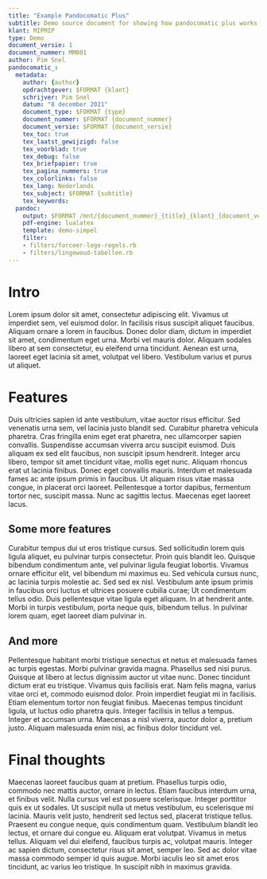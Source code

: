 ```yaml
---
title: "Example Pandocomatic Plus"
subtitle: Demo source document for showing how pandocomatic plus works
klant: MIPMIP
type: Demo
document_versie: 1
document_nummer: MM001
author: Pim Snel
pandocomatic_:
  metadata:
    author: {author}
    opdrachtgever: $FORMAT {klant}
    schrijver: Pim Snel
    datum: "8 december 2021"
    document_type: $FORMAT {type}
    document_nummer: $FORMAT {document_nummer}
    document_versie: $FORMAT {document_versie}
    tex_toc: true
    tex_laatst_gewijzigd: false
    tex_voorblad: true
    tex_debug: false
    tex_briefpapier: true
    tex_pagina_nummers: true
    tex_colorlinks: false
    tex_lang: Nederlands
    tex_subject: $FORMAT {subtitle}
    tex_keywords:
  pandoc:
    output: $FORMAT /mnt/{document_nummer}_{title}_{klant}_{document_versie}.pdf
    pdf-engine: lualatex
    template: demo-simpel
    filter:
    - filters/forceer-lege-regels.rb
    - filters/lingewoud-tabellen.rb
---
```


# Intro

Lorem ipsum dolor sit amet, consectetur adipiscing elit. Vivamus ut imperdiet
sem, vel euismod dolor. In facilisis risus suscipit aliquet faucibus. Aliquam
ornare a lorem in faucibus. Donec dolor diam, dictum in imperdiet sit amet,
condimentum eget urna. Morbi vel mauris dolor. Aliquam sodales libero at sem
consectetur, eu eleifend urna tincidunt. Aenean est urna, laoreet eget lacinia
sit amet, volutpat vel libero. Vestibulum varius et purus ut aliquet.

# Features

Duis ultricies sapien id ante vestibulum, vitae auctor risus efficitur. Sed
venenatis urna sem, vel lacinia justo blandit sed. Curabitur pharetra vehicula
pharetra. Cras fringilla enim eget erat pharetra, nec ullamcorper sapien
convallis. Suspendisse accumsan viverra arcu suscipit euismod. Duis aliquam ex
sed elit faucibus, non suscipit ipsum hendrerit. Integer arcu libero, tempor
sit amet tincidunt vitae, mollis eget nunc. Aliquam rhoncus erat ut lacinia
finibus. Donec eget convallis mauris. Interdum et malesuada fames ac ante ipsum
primis in faucibus. Ut aliquam risus vitae massa congue, in placerat orci
laoreet. Pellentesque a tortor dapibus, fermentum tortor nec, suscipit massa.
Nunc ac sagittis lectus. Maecenas eget laoreet lacus.

## Some more features

Curabitur tempus dui ut eros tristique cursus. Sed sollicitudin lorem quis
ligula aliquet, eu pulvinar turpis consectetur. Proin quis blandit leo. Quisque
bibendum condimentum ante, vel pulvinar ligula feugiat lobortis. Vivamus ornare
efficitur elit, vel bibendum mi maximus eu. Sed vehicula cursus nunc, ac
lacinia turpis molestie ac. Sed sed ex nisl. Vestibulum ante ipsum primis in
faucibus orci luctus et ultrices posuere cubilia curae; Ut condimentum tellus
odio. Duis pellentesque vitae ligula eget aliquam. In at hendrerit ante. Morbi
in turpis vestibulum, porta neque quis, bibendum tellus. In pulvinar lorem
quam, eget laoreet diam pulvinar in.

## And more

Pellentesque habitant morbi tristique senectus et netus et malesuada fames ac
turpis egestas. Morbi pulvinar gravida magna. Phasellus sed nisi purus. Quisque
at libero at lectus dignissim auctor ut vitae nunc. Donec tincidunt dictum erat
eu tristique. Vivamus quis facilisis erat. Nam felis magna, varius vitae orci
et, commodo euismod dolor. Proin imperdiet feugiat mi in facilisis. Etiam
elementum tortor non feugiat finibus. Maecenas tempus tincidunt ligula, ut
luctus odio pharetra quis. Integer facilisis in tellus a tempus. Integer et
accumsan urna. Maecenas a nisl viverra, auctor dolor a, pretium justo. Aliquam
malesuada enim nisi, ac finibus dolor tincidunt vel.


# Final thoughts


Maecenas laoreet faucibus quam at pretium. Phasellus turpis odio, commodo nec
mattis auctor, ornare in lectus. Etiam faucibus interdum urna, et finibus
velit. Nulla cursus vel est posuere scelerisque. Integer porttitor quis ex ut
sodales. Ut suscipit nulla ut metus vestibulum, eu scelerisque mi lacinia.
Mauris velit justo, hendrerit sed lectus sed, placerat tristique tellus.
Praesent eu congue neque, quis condimentum quam. Vestibulum blandit leo lectus,
et ornare dui congue eu. Aliquam erat volutpat. Vivamus in metus tellus.
Aliquam vel dui eleifend, faucibus turpis ac, volutpat mauris. Integer ac
sapien dictum, consectetur risus sit amet, semper leo. Sed ac dolor vitae massa
commodo semper id quis augue. Morbi iaculis leo sit amet eros tincidunt, ac
varius leo tristique. In suscipit nibh in maximus gravida.
